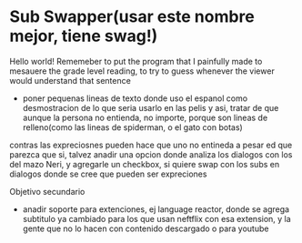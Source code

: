# Sub Swapper(usar este nombre mejor, tiene swag!)
Hello world!
Rememeber to put the program that I painfully made to mesauere the grade level reading, to try to guess whenever the viewer would understand that sentence

* poner pequenas lineas de texto donde uso el espanol como desmostracion de lo que seria usarlo en las pelis y asi, tratar de que aunque la persona no entienda, no importe, porque son lineas de relleno(como las lineas de spiderman, o el gato con botas)

contras
las expreciosnes pueden hace que uno no entineda a pesar ed que parezca que si, talvez anadir una opcion donde analiza los dialogos con los del mazo Neri, y agregarle un checkbox, si quiere swap con los subs en dialogos donde se cree que pueden ser expreciones

Objetivo secundario
* anadir soporte para extenciones, ej language reactor, donde se agrega subtitulo ya cambiado para los que usan neftflix con esa extension, y la gente que no lo hacen con contenido descargado o para youtube